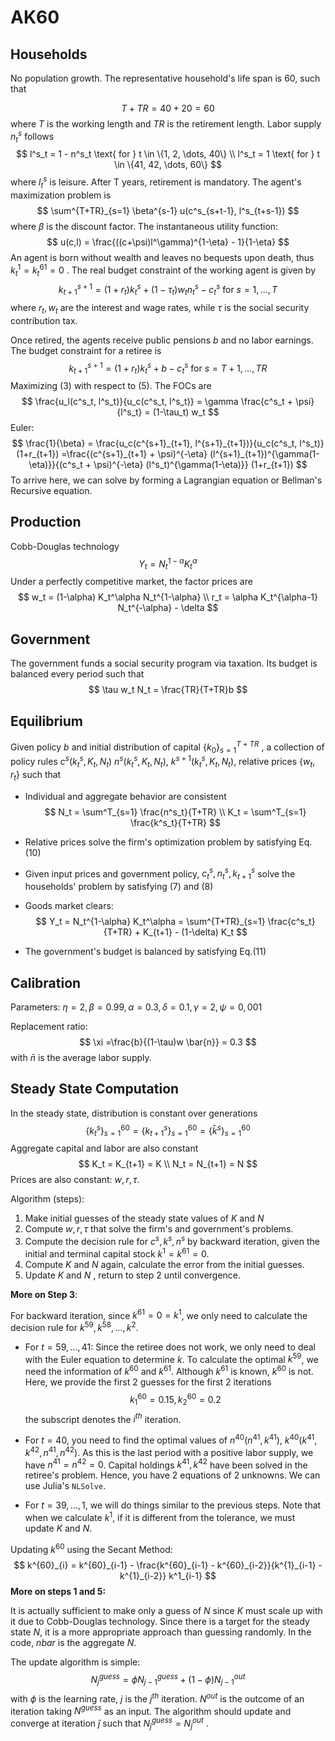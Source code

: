 # AK60

## Households

No population growth. The representative household's life span is 60, such that

$$T + TR = 40 + 20 = 60$$
where $T$ is the working length and $TR$ is the retirement length. Labor supply $n^s_t$ follows
$$
l^s_t = 1 - n^s_t \text{ for } t \in \{1, 2, \dots, 40\} \\
l^s_t = 1 \text{ for } t \in \{41, 42, \dots, 60\}
$$
where $l^s_t$ is leisure. After T years, retirement is mandatory. The agent's maximization problem is
$$
\sum^{T+TR}_{s=1} \beta^{s-1} u(c^s_{s+t-1}, l^s_{t+s-1})
$$
where $\beta$ is the discount factor. The instantaneous utility function:
$$
u(c,l) = \frac{((c+\psi)l^\gamma)^{1-\eta} - 1}{1-\eta}
$$
An agent is born without wealth and leaves no bequests upon death, thus $k^1_t = k^{61}_t =0$ . The real budget constraint of the working agent is given by
$$
k^{s+1}_{t+1} = (1+r_t) k^s_t + (1-\tau_t) w_t n^s_t - c^s_t \text{ for } s = 1, \dots, T
$$
where $r_t, w_t$ are the interest and wage rates, while $\tau$ is the social security contribution tax. 

Once retired, the agents receive public pensions $b$ and no labor earnings. The budget constraint for a retiree is
$$
k^{s+1}_{t+1} = (1+r_t) k^s_t + b - c^s_t \text{ for } s=T+1, \dots, TR
$$
Maximizing (3) with respect to (5). The FOCs are
$$
\frac{u_l(c^s_t, l^s_t)}{u_c(c^s_t, l^s_t)} = \gamma \frac{c^s_t + \psi}{l^s_t} = (1-\tau_t) w_t
$$
Euler:
$$
\frac{1}{\beta} = \frac{u_c(c^{s+1}_{t+1}, l^{s+1}_{t+1})}{u_c(c^s_t, l^s_t)}(1+r_{t+1}) =\frac{(c^{s+1}_{t+1} + \psi)^{-\eta} (l^{s+1}_{t+1})^{\gamma(1-\eta)}}{(c^s_t + \psi)^{-\eta} (l^s_t)^{\gamma(1-\eta)}} (1+r_{t+1})
$$
To arrive here, we can solve by forming a Lagrangian equation or Bellman's Recursive equation.

## Production

Cobb-Douglas technology
$$
Y_t = N_t^{1-\alpha} K_t^\alpha
$$
Under a perfectly competitive market, the factor prices are
$$
w_t = (1-\alpha) K_t^\alpha N_t^{1-\alpha} \\
r_t = \alpha K_t^{\alpha-1} N_t^{-\alpha} - \delta
$$

## Government

The government funds a social security program via taxation. Its budget is balanced every period such that
$$
\tau w_t N_t = \frac{TR}{T+TR}b
$$

## Equilibrium

Given policy $b$ and initial distribution of capital $\{k_0\}^{T+TR}_{s=1}$ , a collection of policy rules $c^s (k^s_t, K_t, N_t)$ $n^s (k^s_t, K_t, N_t)$, $k^{s+1} (k^s_t, K_t, N_t)$, relative prices $\{ w_t, r_t \}$ such that

- Individual and aggregate behavior are consistent
  $$
  N_t = \sum^T_{s=1} \frac{n^s_t}{T+TR} \\
  K_t = \sum^T_{s=1} \frac{k^s_t}{T+TR}
  $$

- Relative prices solve the firm's optimization problem by satisfying Eq.(10)

- Given input prices and government policy, $c^s_t, n^s_t, k^s_{t+1}$ solve the households' problem by satisfying (7) and (8)

- Goods market clears:
  $$
  Y_t = N_t^{1-\alpha} K_t^\alpha = \sum^{T+TR}_{s=1} \frac{c^s_t}{T+TR} + K_{t+1} - (1-\delta) K_t
  $$

- The government's budget is balanced by satisfying Eq.(11)

## Calibration

Parameters: $\eta = 2, \beta = 0.99, \alpha = 0.3, \delta = 0.1, \gamma=2, \psi=0,001$​

Replacement ratio: 
$$
\xi =\frac{b}{(1-\tau)w \bar{n}} = 0.3
$$
with $\bar{n}$ is the average labor supply.

## Steady State Computation

In the steady state, distribution is constant over generations 
$$
\{ k^s_t\}^{60}_{s=1} = \{ k^s_{t+1}\}^{60}_{s=1} = \{ \bar{k}^s\}^{60}_{s=1}
$$
Aggregate capital and labor are also constant
$$
K_t = K_{t+1} = K \\
N_t = N_{t+1} = N
$$
Prices are also constant: $w, r, \tau$.

Algorithm (steps):

1. Make initial guesses of the steady state values of $K$ and $N$
2. Compute $w, r,\tau$ that solve the firm's and government's problems.
3. Compute the decision rule for $c^s, k^s, n^s$ by backward iteration, given the initial and terminal capital stock $k^1 = k^{61}=0$.
4. Compute $K$ and $N$ again, calculate the error from the initial guesses.
5. Update $K$ and $N$ , return to step 2 until convergence.

**More on Step 3**:

For backward iteration, since $k^{61}=0 = k^1$, we only need to calculate the decision rule for $k^{59}, k^{58}, \dots, k^2$. 

- For $t=59, \dots, 41$: Since the retiree does not work, we only need to deal with the Euler equation to determine $k$. To calculate the optimal $k^{59}$, we need the information of $k^{60}$ and $k^{61}$. Although $k^{61}$ is known, $k^{60}$ is not. Here, we provide the first 2 guesses for the first 2 iterations
  $$
  k^{60}_1 = 0.15, k^{60}_2 = 0.2
  $$
  the subscript denotes the $i^{th}$ iteration. 

- For $t=40$, you need to find the optimal values of $n^{40} (n^{41}, k^{41})$, $k^{40}(k^{41}, k^{42}, n^{41}, n^{42})$. As this is the last period with a positive labor supply, we have $n^{41} = n^{42} = 0$. Capital holdings $k^{41}, k^{42}$ have been solved in the retiree's problem. Hence, you have 2 equations of 2 unknowns. We can use Julia's `NLSolve`.

- For $t=39,\dots, 1$, we will do things similar to the previous steps. Note that when we calculate $k^1$, if it is different from the tolerance, we must update $K$ and $N$.

Updating $k^{60}$ using the Secant Method:
$$
k^{60}_{i} = k^{60}_{i-1} - \frac{k^{60}_{i-1} - k^{60}_{i-2}}{k^{1}_{i-1} - k^{1}_{i-2}} k^1_{i-1}
$$
**More on steps 1 and 5:**

It is actually sufficient to make only a guess of $N$ since $K$ must scale up with it due to Cobb-Douglas technology. Since there is a target for the steady state $N$, it is a more appropriate approach than guessing randomly. In the code, $nbar$ is the aggregate $N$.

The update algorithm is simple:
$$
N^{guess}_{j} = \phi N^{guess}_{j-1} + (1-\phi) N^{out}_{j-1}
$$
with $\phi$ is the learning rate, $j$ is the $j^{th}$ iteration. $N^{out}$ is the outcome of an iteration taking $N^{guess}$ as an input. The algorithm should update and converge at iteration $\hat{j}$ such that $N^{guess}_{\hat{j}} = N^{out}_{\hat{j}}$ .

